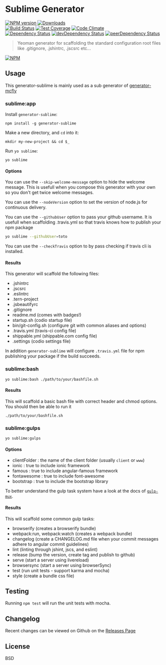 # Sublime Generator 
[![NPM version](https://badge.fury.io/js/generator-sublime.svg)](http://badge.fury.io/js/generator-sublime) [![Downloads](http://img.shields.io/npm/dm/generator-sublime.svg)](http://badge.fury.io/js/generator-sublime)   
[![Build Status](https://travis-ci.org/mcfly-io/generator-sublime.svg?branch=master)](https://travis-ci.org/mcfly-io/generator-sublime) [![Test Coverage](https://codeclimate.com/github/mcfly-io/generator-sublime/badges/coverage.svg)](https://codeclimate.com/github/mcfly-io/generator-sublime) [![Code Climate](https://codeclimate.com/github/mcfly-io/generator-sublime/badges/gpa.svg)](https://codeclimate.com/github/mcfly-io/generator-sublime)   
[![Dependency Status](https://david-dm.org/mcfly-io/generator-sublime.svg)](https://david-dm.org/mcfly-io/generator-sublime) [![devDependency Status](https://david-dm.org/mcfly-io/generator-sublime/dev-status.svg)](https://david-dm.org/mcfly-io/generator-sublime#info=devDependencies) [![peerDependency Status](https://david-dm.org/mcfly-io/generator-sublime/peer-status.svg)](https://david-dm.org/mcfly-io/generator-sublime#info=peerDependencies)    


> Yeoman generator for scaffolding the standard configuration root files like .gitignore, .jshintrc, .jscsrc etc...

[![NPM](https://nodei.co/npm/generator-sublime.png?downloads=false&downloadRank=false&stars=false)](https://nodei.co/npm/generator-sublime)

## Usage

This generator-sublime is mainly used as a sub generator of [generator-mcfly](https://github.com/mcfly-io/generator-mcfly)

### sublime:app
Install `generator-sublime`:
```
npm install -g generator-sublime
```

Make a new directory, and `cd` into it:
```
mkdir my-new-project && cd $_
```

Run `yo sublime`:
```
yo sublime
```

#### Options
You can use the `--skip-welcome-message` option to hide the welcome message. 
This is usefull when you compose this generator with your own so you don't get twice welcome messages.

You can use the `--nodeVersion` option to set the version of node.js for continuous delivery.

You can use the `--githubUser` option to pass your github username. It is usefull when scaffolding .travis.yml so that travis knows how to publish your npm package
```bash
yo sublime --githubUser=toto
```

You can use the `--checkTravis` option to by pass checking if travis cli is installed.

#### Results
This generator will scaffold the following files:
* .jshintrc
* .jscsrc
* .eslintrc
* .tern-project
* .jsbeautifyrc
* .gitignore
* readme.md (comes with badges!)
* startup.sh (codio startup file)
* bin/git-config.sh (configure git with common aliases and options)
* .travis.yml (travis-ci config file)
* shippable.yml (shippable.com config file)
* .settings (codio settings file)

In addition `generator-sublime` will configure `.travis.yml` file for npm publishing your package if the build succeeds.


### sublime:bash
```
yo sublime:bash ./path/to/your/bashfile.sh
```

#### Results
This will scaffold a basic bash file with correct header and chmod options.
You should then be able to run it
```
./path/to/your/bashfile.sh
```

### sublime:gulps
```
yo sublime:gulps
```
#### Options
* clientFolder : the name of the client folder (usually `client` or `www`)
* ionic : true to include ionic framework
* famous : true to include angular-famous framework
* fontawesome : true to include font-awesome
* bootstrap : true to include the bootstrap library

To better understand the gulp task system have a look at the docs of [`gulp-mux`](https://github.com/mcfly-io/gulp-mux).

#### Results
This will scaffold some common gulp tasks:
* browserify (creates a browserify bundle)
* webpack:run, webpack:watch (creates a webpack bundle)
* changelog (create a CHANGELOG.md file when your commit messages adhere to angular commit guidelines)
* lint (linting through jshint, jscs, and eslint)
* release (bump the version, create tag and publish to github)
* serve (start a server using livereload)
* browsersync (start a server using browserSync)
* test (run unit tests - support karma and mocha)
* style (create a bundle css file)

## Testing

Running `npm test` will run the unit tests with mocha.

## Changelog

Recent changes can be viewed on Github on the [Releases Page](https://github.com/mcfly-io/generator-sublime/releases)

## License

BSD
